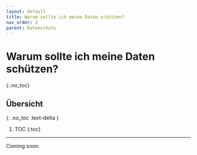 ```yaml
---
layout: default
title: Warum sollte ich meine Daten schützen?
nav_order: 2
parent: Datenschutz
---
```


# Warum sollte ich meine Daten schützen?
{:.no_toc}

## Übersicht
{: .no_toc .text-delta }

1. TOC
{:toc}

---

Coming soon. 
